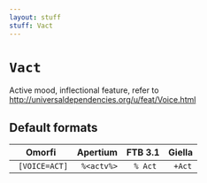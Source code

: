 ```yaml
---
layout: stuff
stuff: Vact
---
```

# ` Vact `

Active mood, inflectional feature, refer to http://universaldependencies.org/u/feat/Voice.html

## Default formats
| Omorfi | Apertium | FTB 3.1 | Giella |
|:------:|:--------:|:-------:|:------:|
| ` [VOICE=ACT]` | ` %<actv%>` | ` % Act` | ` +Act`  |
